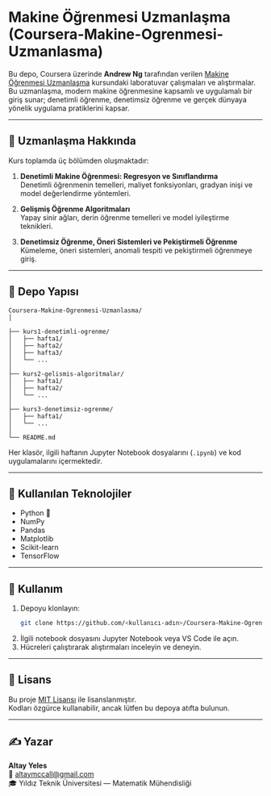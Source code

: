 # Makine Öğrenmesi Uzmanlaşma (Coursera-Makine-Ogrenmesi-Uzmanlasma)

Bu depo, Coursera üzerinde **Andrew Ng** tarafından verilen [Makine Öğrenmesi Uzmanlaşma](https://www.coursera.org/specializations/machine-learning-introduction) kursundaki laboratuvar çalışmaları ve alıştırmalar.
Bu uzmanlaşma, modern makine öğrenmesine kapsamlı ve uygulamalı bir giriş sunar; denetimli öğrenme, denetimsiz öğrenme ve gerçek dünyaya yönelik uygulama pratiklerini kapsar.

---

## 🧠 Uzmanlaşma Hakkında

Kurs toplamda üç bölümden oluşmaktadır:

1. **Denetimli Makine Öğrenmesi: Regresyon ve Sınıflandırma**  
   Denetimli öğrenmenin temelleri, maliyet fonksiyonları, gradyan inişi ve model değerlendirme yöntemleri.

2. **Gelişmiş Öğrenme Algoritmaları**  
   Yapay sinir ağları, derin öğrenme temelleri ve model iyileştirme teknikleri.

3. **Denetimsiz Öğrenme, Öneri Sistemleri ve Pekiştirmeli Öğrenme**  
   Kümeleme, öneri sistemleri, anomali tespiti ve pekiştirmeli öğrenmeye giriş.

---

## 📂 Depo Yapısı

```
Coursera-Makine-Ogrenmesi-Uzmanlasma/
│

├── kurs1-denetimli-ogrenme/
│   ├── hafta1/
│   ├── hafta2/
│   ├── hafta3/
│   └── ...
│
├── kurs2-gelismis-algoritmalar/
│   ├── hafta1/
│   ├── hafta2/
│   └── ...
│
├── kurs3-denetimsiz-ogrenme/
│   ├── hafta1/
│   └── ...
│
└── README.md
```

Her klasör, ilgili haftanın Jupyter Notebook dosyalarını (`.ipynb`) ve kod uygulamalarını içermektedir.

---

## 🧩 Kullanılan Teknolojiler

- Python 🐍  
- NumPy  
- Pandas  
- Matplotlib  
- Scikit-learn  
- TensorFlow

---

## 🚀 Kullanım

1. Depoyu klonlayın:  
   ```bash
   git clone https://github.com/<kullanıcı-adın>/Coursera-Makine-Ogrenmesi-Uzmanlasma.git
   ```
2. İlgili notebook dosyasını Jupyter Notebook veya VS Code ile açın.  
3. Hücreleri çalıştırarak alıştırmaları inceleyin ve deneyin.

---

## 📜 Lisans

Bu proje [MIT Lisansı](LICENSE) ile lisanslanmıştır.  
Kodları özgürce kullanabilir, ancak lütfen bu depoya atıfta bulunun.

---

## ✍️ Yazar

**Altay Yeles**  
📧 [altaymccall@gmail.com](mailto:altaymccall@gmail.com)  
🎓 Yıldız Teknik Üniversitesi — Matematik Mühendisliği
